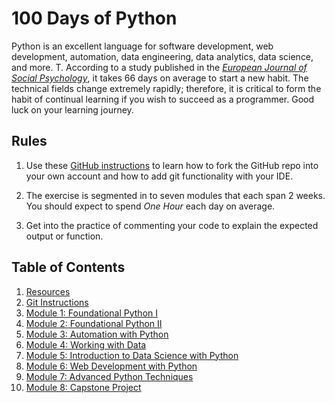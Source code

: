 
# 100 Days of Python



Python is an excellent language for software development, web development, automation, data engineering, data analytics, data science, and more. T. According to a study published in the [_European Journal of Social Psychology_](https://onlinelibrary.wiley.com/doi/abs/10.1002/ejsp.674), it takes 66 days on average to start a new habit. The technical fields change extremely rapidly; therefore, it is critical to form the habit of continual learning if you wish to succeed as a programmer. Good luck on your learning journey.

## Rules
1. Use these [GitHub instructions](./git.md) to learn how to fork the GitHub repo into your own account and how to add git functionality with your IDE.
2. The exercise is segmented in to seven modules that each span 2 weeks. You should expect to spend _One Hour_ each day on average.

3. Get into the practice of commenting your code to explain the expected output or function.

## Table of Contents
1. [Resources](./resources.md)
2. [Git Instructions](./git.md)
3. [Module 1: Foundational Python I](./Module1/README.md)
4. [Module 2: Foundational Python II](./Module2/README.md)
5. [Module 3: Automation with Python](./Module3/README.md)
6. [Module 4: Working with Data](./Module4/README.md)
7. [Module 5: Introduction to Data Science with Python](./Module5/README.md)
8. [Module 6: Web Development with Python](./Module6/README.md)
9. [Module 7: Advanced Python Techniques](./Module7/README.md)
10. [Module 8: Capstone Project](./Module8/README.md)
